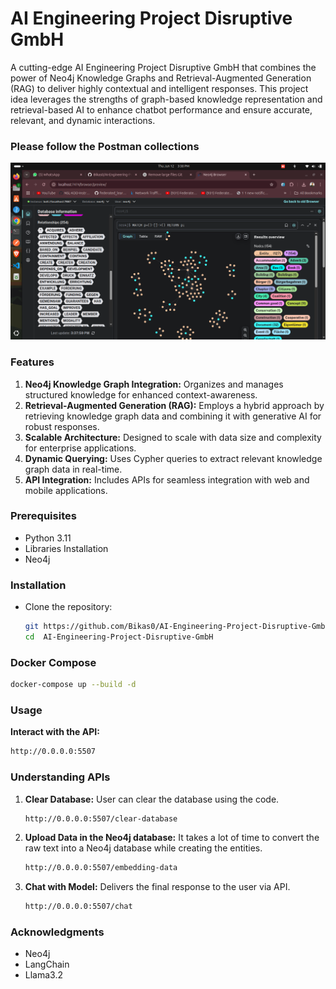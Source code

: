 # AI Engineering Project Disruptive GmbH

A cutting-edge AI Engineering Project Disruptive GmbH that combines the power of Neo4j Knowledge Graphs and Retrieval-Augmented Generation (RAG) to deliver highly contextual and intelligent responses. This project idea leverages the strengths of graph-based knowledge representation and retrieval-based AI to enhance chatbot performance and ensure accurate, relevant, and dynamic interactions.

### Please follow the Postman collections

![Alt text](Neo4j.png)

<h3>Features</h3>
<ol>
  <li><b>Neo4j Knowledge Graph Integration:</b> Organizes and manages structured knowledge for enhanced context-awareness.</li>
  <li><b>Retrieval-Augmented Generation (RAG):</b> Employs a hybrid approach by retrieving knowledge graph data and combining it with generative AI for robust responses.</li>
  <li><b>Scalable Architecture:</b> Designed to scale with data size and complexity for enterprise applications.</li>
  <li><b>Dynamic Querying:</b> Uses Cypher queries to extract relevant knowledge graph data in real-time.</li>
  <li><b>API Integration:</b> Includes APIs for seamless integration with web and mobile applications.</li>
</ol>


<h3>Prerequisites</h3>
<ul>
  <li>Python 3.11</li>
  <li>Libraries Installation</li>
  <li>Neo4j</li>
</ul>


<h3>Installation</h3>
<ul>
  <li>Clone the repository:</li>

  ```bash
git https://github.com/Bikas0/AI-Engineering-Project-Disruptive-GmbH.git
cd  AI-Engineering-Project-Disruptive-GmbH
```
</ul>

<h3>Docker Compose</h3>

```bash
docker-compose up --build -d
```

<h3>Usage</h3>

<b>Interact with the API:</b>

```bash
http://0.0.0.0:5507
```

<h3>Understanding APIs</h3>
<ol>
  <li><b>Clear Database:</b> User can clear the database using the code.</li>

  ```bash
  http://0.0.0.0:5507/clear-database
  ```

  <li><b>Upload Data in the Neo4j database:</b> It takes a lot of time to convert the raw text into a Neo4j database while creating the entities.</li>

  ```bash
  http://0.0.0.0:5507/embedding-data
  ```

  <li><b>Chat with Model:</b> Delivers the final response to the user via API.</li>

  ```bash
  http://0.0.0.0:5507/chat
  ```

</ol>

<h3>Acknowledgments</h3>
<ul>
  <li>Neo4j</li>
  <li>LangChain</li>
  <li>Llama3.2</li>
</ul>